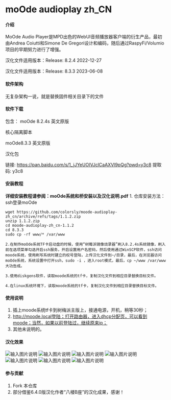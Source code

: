 # moOde audioplay zh_CN

#### 介绍
MoOde Audio Player是MPD出色的WebUI音频播放器客户端的衍生产品，最初由Andrea Coiutti和Simone De Gregori设计和编码，随后通过RaspyFi/Volumio项目的早期努力进行了增强。

汉化文件适用版本：Release: 8.2.4 2022-12-27

汉化文件适用版本：Release: 8.3.3 2023-06-08

#### 软件架构
无复杂架构一说，就是替换固件相关目录下的文件

#### 软件下载

包含：
moOde 8.2.4s 英文原版

核心隔离脚本

moOde8.3.3 英文原版

汉化包

链接: https://pan.baidu.com/s/1_jJYeUOIVJclCaAXVl9pQg?pwd=y3c8 提取码: y3c8

#### 安装教程

 **详细安装教程请参阅：moOde系统和桥安装以及汉化说明.pdf** 
	1. 仓库安装方法：
	ssh登录moOde

	wget https://github.com/colorsly/moode-audioplay-zh_cn/archive/refs/tags/1.1.2.zip
	unzip 1.1.2.zip
	cd moode-audioplay-zh_cn-1.1.2
	cd 8.3.3
	sudo cp -rf www/* /var/www

	2.在制作moOde系统TF卡启动盘的时候，使用“树莓派镜像烧录器”刷入8.2.4s系统镜像，刷入前在选项菜单勾选开启ssh服务，开启设置用户名密码，然后使用通过WinSCP软件，ssh访问moode系统，使用刷写系统时建立的权号登陆，上传汉化文件到~/目录，最后，在浏览器访问moOde系统，系统设置中打开ssh，sudo -i ，进入root模式，最后，cp ~/www /var/www 大功告成。

	3.使用diskgens软件，读取moode系统的tf卡，复制汉化文件到相应目录替换目标文件。

	4.在linux系统环境下，读取moode系统的tf卡，复制汉化文件到相应目录替换目标文件。

#### 使用说明

1.  插上moode系统tf卡到树梅派主版上，接通电源，开机，稍等30秒；
2.  http://moode.local登陆；打开路由器，进入dhcp分配页，可以看到moode；当然，如果以前登陆过，继续原来ip；
3.  其他未说明的。

#### 汉化效果

![输入图片说明](moOde-audioplay-zh_CN-01.jpg)
![输入图片说明](moOde-audioplay-zh_CN-02.jpg)
![输入图片说明](moOde-audioplay-zh_CN-03.jpg)
![输入图片说明](moOde-audioplay-zh_CN-04.jpg)
![输入图片说明](moOde-audioplay-zh_CN-05.jpg)
![输入图片说明](moOde-audioplay-zh_CN-06.jpg)
![输入图片说明](moOde-audioplay-zh_CN-07.jpg)

#### 参与贡献

1.  Fork 本仓库
2.  部分借鉴6.4.0版汉化作者“八楼B座”的汉化成果，感谢！
